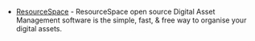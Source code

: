 * [ResourceSpace](https://www.resourcespace.com/) - ResourceSpace open source Digital Asset Management software is the simple, fast, & free way to organise your digital assets.